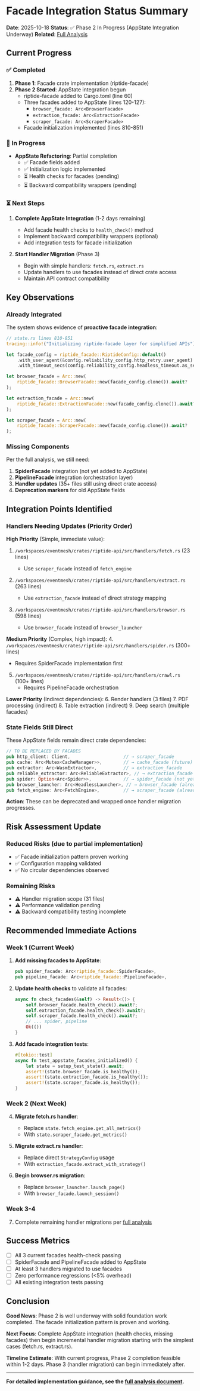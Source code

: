# Facade Integration Status Summary

**Date**: 2025-10-18
**Status**: ✅ Phase 2 In Progress (AppState Integration Underway)
**Related**: [Full Analysis](./riptide-api-facade-integration-analysis.md)

## Current Progress

### ✅ Completed
1. **Phase 1**: Facade crate implementation (riptide-facade)
2. **Phase 2 Started**: AppState integration begun
   - riptide-facade added to Cargo.toml (line 60)
   - Three facades added to AppState (lines 120-127):
     - `browser_facade: Arc<BrowserFacade>`
     - `extraction_facade: Arc<ExtractionFacade>`
     - `scraper_facade: Arc<ScraperFacade>`
   - Facade initialization implemented (lines 810-851)

### 🚧 In Progress
- **AppState Refactoring**: Partial completion
  - ✅ Facade fields added
  - ✅ Initialization logic implemented
  - ⏳ Health checks for facades (pending)
  - ⏳ Backward compatibility wrappers (pending)

### ⏳ Next Steps
1. **Complete AppState Integration** (1-2 days remaining)
   - Add facade health checks to `health_check()` method
   - Implement backward compatibility wrappers (optional)
   - Add integration tests for facade initialization

2. **Start Handler Migration** (Phase 3)
   - Begin with simple handlers: `fetch.rs`, `extract.rs`
   - Update handlers to use facades instead of direct crate access
   - Maintain API contract compatibility

## Key Observations

### Already Integrated
The system shows evidence of **proactive facade integration**:

```rust
// state.rs lines 810-851
tracing::info!("Initializing riptide-facade layer for simplified APIs");

let facade_config = riptide_facade::RiptideConfig::default()
    .with_user_agent(&config.reliability_config.http_retry.user_agent)
    .with_timeout_secs(config.reliability_config.headless_timeout.as_secs() as u32);

let browser_facade = Arc::new(
    riptide_facade::BrowserFacade::new(facade_config.clone()).await?
);

let extraction_facade = Arc::new(
    riptide_facade::ExtractionFacade::new(facade_config.clone()).await?
);

let scraper_facade = Arc::new(
    riptide_facade::ScraperFacade::new(facade_config.clone()).await?
);
```

### Missing Components
Per the full analysis, we still need:

1. **SpiderFacade** integration (not yet added to AppState)
2. **PipelineFacade** integration (orchestration layer)
3. **Handler updates** (35+ files still using direct crate access)
4. **Deprecation markers** for old AppState fields

## Integration Points Identified

### Handlers Needing Updates (Priority Order)

**High Priority** (Simple, immediate value):
1. `/workspaces/eventmesh/crates/riptide-api/src/handlers/fetch.rs` (23 lines)
   - Use `scraper_facade` instead of `fetch_engine`

2. `/workspaces/eventmesh/crates/riptide-api/src/handlers/extract.rs` (263 lines)
   - Use `extraction_facade` instead of direct strategy mapping

3. `/workspaces/eventmesh/crates/riptide-api/src/handlers/browser.rs` (598 lines)
   - Use `browser_facade` instead of `browser_launcher`

**Medium Priority** (Complex, high impact):
4. `/workspaces/eventmesh/crates/riptide-api/src/handlers/spider.rs` (300+ lines)
   - Requires SpiderFacade implementation first

5. `/workspaces/eventmesh/crates/riptide-api/src/handlers/crawl.rs` (100+ lines)
   - Requires PipelineFacade orchestration

**Lower Priority** (Indirect dependencies):
6. Render handlers (3 files)
7. PDF processing (indirect)
8. Table extraction (indirect)
9. Deep search (multiple facades)

### State Fields Still Direct
These AppState fields remain direct crate dependencies:

```rust
// TO BE REPLACED BY FACADES
pub http_client: Client,                    // → scraper_facade
pub cache: Arc<Mutex<CacheManager>>,        // → cache_facade (future)
pub extractor: Arc<WasmExtractor>,          // → extraction_facade
pub reliable_extractor: Arc<ReliableExtractor>, // → extraction_facade
pub spider: Option<Arc<Spider>>,            // → spider_facade (not yet added)
pub browser_launcher: Arc<HeadlessLauncher>, // → browser_facade (already available!)
pub fetch_engine: Arc<FetchEngine>,         // → scraper_facade (already available!)
```

**Action**: These can be deprecated and wrapped once handler migration progresses.

## Risk Assessment Update

### Reduced Risks (due to partial implementation)
- ✅ Facade initialization pattern proven working
- ✅ Configuration mapping validated
- ✅ No circular dependencies observed

### Remaining Risks
- ⚠️ Handler migration scope (31 files)
- ⚠️ Performance validation pending
- ⚠️ Backward compatibility testing incomplete

## Recommended Immediate Actions

### Week 1 (Current Week)
1. **Add missing facades to AppState**:
   ```rust
   pub spider_facade: Arc<riptide_facade::SpiderFacade>,
   pub pipeline_facade: Arc<riptide_facade::PipelineFacade>,
   ```

2. **Update health checks** to validate all facades:
   ```rust
   async fn check_facades(&self) -> Result<()> {
       self.browser_facade.health_check().await?;
       self.extraction_facade.health_check().await?;
       self.scraper_facade.health_check().await?;
       // ... spider, pipeline
       Ok(())
   }
   ```

3. **Add facade integration tests**:
   ```rust
   #[tokio::test]
   async fn test_appstate_facades_initialized() {
       let state = setup_test_state().await;
       assert!(state.browser_facade.is_healthy());
       assert!(state.extraction_facade.is_healthy());
       assert!(state.scraper_facade.is_healthy());
   }
   ```

### Week 2 (Next Week)
4. **Migrate fetch.rs handler**:
   - Replace `state.fetch_engine.get_all_metrics()`
   - With `state.scraper_facade.get_metrics()`

5. **Migrate extract.rs handler**:
   - Replace direct `StrategyConfig` usage
   - With `extraction_facade.extract_with_strategy()`

6. **Begin browser.rs migration**:
   - Replace `browser_launcher.launch_page()`
   - With `browser_facade.launch_session()`

### Week 3-4
7. Complete remaining handler migrations per [full analysis](./riptide-api-facade-integration-analysis.md)

## Success Metrics

- [ ] All 3 current facades health-check passing
- [ ] SpiderFacade and PipelineFacade added to AppState
- [ ] At least 3 handlers migrated to use facades
- [ ] Zero performance regressions (<5% overhead)
- [ ] All existing integration tests passing

## Conclusion

**Good News**: Phase 2 is well underway with solid foundation work completed. The facade initialization pattern is proven and working.

**Next Focus**: Complete AppState integration (health checks, missing facades) then begin incremental handler migration starting with the simplest cases (fetch.rs, extract.rs).

**Timeline Estimate**: With current progress, Phase 2 completion feasible within 1-2 days. Phase 3 (handler migration) can begin immediately after.

---

**For detailed implementation guidance, see the [full analysis document](./riptide-api-facade-integration-analysis.md).**
